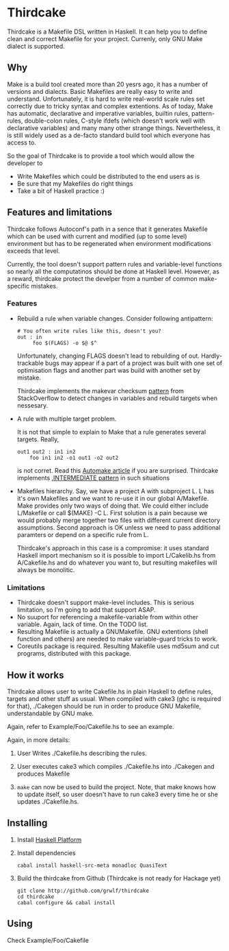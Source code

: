 Thirdcake
=========

Thirdcake is a Makefile DSL written in Haskell. It can help you to define clean
and correct Makefile for your project. Currenly, only GNU Make dialect is
supported.

Why
---

Make is a build tool created more than 20 yesrs ago, it has a number of versions
and dialects. Basic Makefiles are really easy to write and understand.
Unfortunately, it is hard to write real-world scale rules set correctly due to
tricky syntax and complex extentions. As of today, Make has automatic,
declarative and imperative variables, builtin rules, pattern-rules, double-colon
rules, C-style ifdefs (which doesn't work well with declarative variables) and
many many other strange things. Nevertheless, it is still widely used as a
de-facto standard build tool which everyone has access to.

So the goal of Thirdcake is to provide a tool which would allow the developer to

  * Write Makefiles which could be distributed to the end users as is
  * Be sure that my Makefiles do right things
  * Take a bit of Haskell practice :)

Features and limitations
------------------------

Thirdcake follows Autoconf's path in a sence that it generates Makefile which
can be used with current and modified (up to some level) environment but has to
be regenerated when environment modifications exceeds that level.

Currently, the tool doesn't support pattern rules and variable-level functions
so nearly all the computatinos should be done at Haskell level. However, as a
reward, thirdcake protect the develper from a number of common make-specific
mistakes.

### Features

  * Rebuild a rule when variable changes. Consider following antipattern:

        # You often write rules like this, doesn't you?
        out : in
             foo $(FLAGS) -o $@ $^

    Unfortunately, changing FLAGS doesn't lead to rebuilding of out.
    Hardly-trackable bugs may appear if a part of a project was built with one
    set of optimisation flags and another part was build with another set by
    mistake.

    Thirdcake implements the makevar checksum
    [pattern](http://stackoverflow.com/a/17830736/1133157) from StackOverflow to
    detect changes in variables and rebuild targets when nessesary.
 
  * A rule with multiple target problem.
    
    It is not that simple to explain to Make that a rule generates several
    targets. Really,
        
        out1 out2 : in1 in2
            foo in1 in2 -o1 out1 -o2 out2

    is not corret. Read this [Automake
    article](http://www.gnu.org/software/automake/manual/html_node/Multiple-Outputs.html#Multiple-Outputs)
    if you are surprised. Thirdcake implements [.INTERMEDIATE
      pattern](http://stackoverflow.com/a/10609434/1133157) in such situations

  * Makefiles hierarchy. Say, we have a project A with subproject L. L has it's
    own Makefiles and we want to re-use it in our global A/Makefile. Make
    provides only two ways of doing that. We could either include L/Makefile or
    call $(MAKE) -C L. First solution is a pain because we would probably merge
    together two files with different current directory assumptions. Second
    approach is OK unless we need to pass additional paramters or depend on a
    specific rule from L.

    Thirdcake's approach in this case is a compromise: it uses standard Haskell
    import mechanism so it is possible to import L/Cakelib.hs from
    A/Cakefile.hs and do whatever you  want to, but resulting makefiles will
    always be monolitic.

### Limitations

  * Thirdcake doesn't support make-level includes. This is serious limitation,
    so I'm going to add that support ASAP.
  * No suuport for referencing a makefile-variable from within other variable.
    Again, lack of time. On the TODO list.
  * Resulting Makefile is actually a GNUMakefile. GNU extentions (shell function
    and others) are needed to make variable-guard tricks to work.
  * Coreutils package is required. Resulting Makefile uses md5sum and cut
    programs, distributed with this package.


How it works
------------

Thirdcake allows user to write Cakefile.hs in plain Haskell to define rules,
targets and other stuff as usual. When compiled with cake3 (ghc is required for
that), ./Cakegen should be run in order to produce GNU Makefile, understandable
by GNU make.

Again, refer to Example/Foo/Cakefile.hs to see an example.

Again, in more details:

  1. User Writes ./Cakefile.hs describing the rules.

  2. User executes cake3 which compiles ./Cakefile.hs into ./Cakegen and
     produces Makefile

  3. `make` can now be used to build the project. Note, that make knows how to
     update itself, so user doesn't have to run cake3 every time he or she
     updates ./Cakefile.hs.


Installing
----------

  1. Install [Haskell Platform](http://www.haskell.org/platform/)

  2. Install dependencies
    
         cabal install haskell-src-meta monadloc QuasiText

  3. Build the thirdcake from Github (Thirdcake is not ready for Hackage yet)

         git clone http://github.com/grwlf/thirdcake
         cd thirdcake
         cabal configure && cabal install

Using
-----

Check Example/Foo/Cakefile



